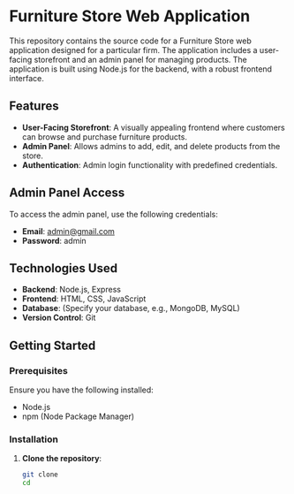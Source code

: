 # Furniture Store Web Application

This repository contains the source code for a Furniture Store web application designed for a particular firm. The application includes a user-facing storefront and an admin panel for managing products. The application is built using Node.js for the backend, with a robust frontend interface.

## Features

- **User-Facing Storefront**: A visually appealing frontend where customers can browse and purchase furniture products.
- **Admin Panel**: Allows admins to add, edit, and delete products from the store.
- **Authentication**: Admin login functionality with predefined credentials.

## Admin Panel Access

To access the admin panel, use the following credentials:

- **Email**: admin@gmail.com
- **Password**: admin

## Technologies Used

- **Backend**: Node.js, Express
- **Frontend**: HTML, CSS, JavaScript
- **Database**: (Specify your database, e.g., MongoDB, MySQL)
- **Version Control**: Git

## Getting Started

### Prerequisites

Ensure you have the following installed:

- Node.js
- npm (Node Package Manager)

### Installation

1. **Clone the repository**:

   ```sh
   git clone 
   cd 
